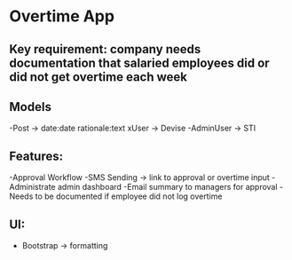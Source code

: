 # Overtime App

## Key requirement: company needs documentation that salaried employees did or did not get overtime each week

## Models
-Post -> date:date rationale:text
xUser -> Devise
-AdminUser -> STI

## Features:
-Approval Workflow
-SMS Sending -> link to approval or overtime input
-Administrate admin dashboard
-Email summary to managers for approval
-Needs to be documented if employee did not log overtime

## UI:
- Bootstrap -> formatting

